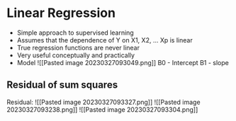 # Linear Regression
* Simple approach to supervised learning
* Assumes that the dependence of Y on X1, X2, ... Xp is linear
* True regression functions are never linear
* Very useful conceptually and practically
* Model
![[Pasted image 20230327093049.png]]
B0 - Intercept
B1 - slope
## Residual of sum squares
Residual:
![[Pasted image 20230327093327.png]]
![[Pasted image 20230327093238.png]]
![[Pasted image 20230327093304.png]]

